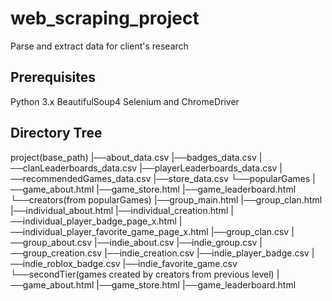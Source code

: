 # web_scraping_project
Parse and extract data for client's research
## Prerequisites
Python 3.x
BeautifulSoup4
Selenium and ChromeDriver
## Directory Tree
project(base_path)
	|──about_data.csv
	|──badges_data.csv
	|──clanLeaderboards_data.csv
	|──playerLeaderboards_data.csv
	|──recommendedGames_data.csv
	|──store_data.csv
	└──popularGames
		|──game_about.html
		|──game_store.html
		|──game_leaderboard.html
		└──creators(from popularGames)
			|──group_main.html
			|──group_clan.html
			|──individual_about.html
			|──individual_creation.html
			|──individual_player_badge_page_x.html
			|──individual_player_favorite_game_page_x.html
			|──group_clan.csv
			|──group_about.csv
			|──indie_about.csv
			|──indie_group.csv
			|──group_creation.csv
			|──indie_creation.csv
			|──indie_player_badge.csv
			|──indie_roblox_badge.csv
			|──indie_favorite_game.csv
			└──secondTier(games created by creators from previous level)
					|──game_about.html
					|──game_store.html
					|──game_leaderboard.html
